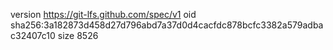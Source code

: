 version https://git-lfs.github.com/spec/v1
oid sha256:3a182873d458d27d796abd7a37d0d4cacfdc878bcfc3382a579adbac32407c10
size 8526
